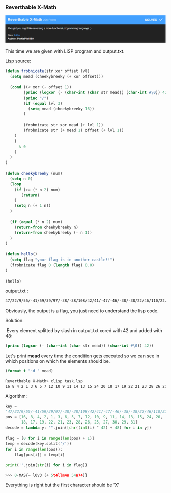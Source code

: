 ### Reverthable X-Math

![3_title](images/3_title.png)



This time we are given with LISP program and output.txt.

Lisp source:

``` lisp
(defun frobnicate(str xor offset lvl)
  (setq mead (cheekybreeky (+ xor offset)))

  (cond ((< xor (- offset 1))
        (princ (logxor (- (char-int (char str mead)) (char-int #\0)) 42))
        (princ "/")
        (if (equal lvl 3)
          (setq mead (cheekybreeky 16))
        )

        (frobnicate str xor mead (+ lvl 1))
        (frobnicate str (+ mead 1) offset (+ lvl 1))
    )
    (
      t 0
    )
  )
)

(defun cheekybreeky (num)
  (setq n 0)
  (loop
    (if (>= (* n 2) num)
       (return)
    )
    (setq n (+ 1 n))
  )

  (if (equal (* n 2) num)
    (return-from cheekybreeky n)
    (return-from cheekybreeky (- n 1))
  )
)

(defun hello()
  (setq flag "your flag is in another castle!!")
  (frobnicate flag 0 (length flag) 0.0)
)

(hello)

```

output.txt :

``` sh
47/22/9/55/-41/59/39/97/-38/-38/108/42/41/-47/-46/-38/-38/22/46/110/22/46/23/20/45/46/47/20/-45/46/103/0
```

Obviously, the output is a flag, you just need to understand the lisp code.

Solution:

​	Every element splitted by slash in output.txt xored with 42 and added with 48:

``` lisp
(princ (logxor (- (char-int (char str mead)) (char-int #\0)) 42))
```

Let's print **mead** every time the condition gets executed so we can see in which positions on which the elements should be.

``` lisp
(format t "~d " mead)
```

``` sh
Reverthable X-Math> clisp task.lsp
16 8 4 2 1 3 6 5 7 12 10 9 11 14 13 15 24 20 18 17 19 22 21 23 28 26 25 27 30 29 31
```

Algorithm:

``` python
key =
'47/22/9/55/-41/59/39/97/-38/-38/108/42/41/-47/-46/-38/-38/22/46/110/22/46/23/20/45/46/47/20/-45/46/103/0'
pos = [16, 8, 4, 2, 1, 3, 6, 5, 7, 12, 10, 9, 11, 14, 13, 15, 24, 20,
       18, 17, 19, 22, 21, 23, 28, 26, 25, 27, 30, 29, 31] 
decode = lambda y: "".join([chr((int(i) ^ 42) + 48) for i in y])

flag = [0 for i in range(len(pos) + 1)]
temp = decode(key.split('/'))
for i in range(len(pos)):
    flag[pos[i]] = temp[i]

print(''.join(str(i) for i in flag))
```

``` python
>>> 0-MAS{= l0v3 (+ 5t4llm4n 54n74)}
```

Everything is right but the first character should be 'X'
